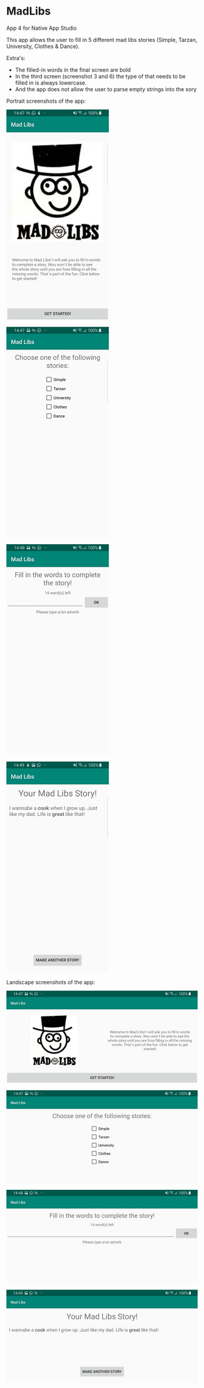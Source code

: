 # MadLibs
App 4 for Native App Studio

This app allows the user to fill in 5 different mad libs stories (Simple, Tarzan, University, Clothes & Dance).

Extra's: 
- The filled-in words in the final screen are bold
- In the third screen (screenshot 3 and 6) the type of that needs to be filled in is always lowercase.
- And the app does not allow the user to parse empty strings into the sory

Portrait screenshots of the app:

![alt text](https://github.com/meikesara/MadLibs/blob/master/doc/Mad1.jpg)

![alt text](https://github.com/meikesara/MadLibs/blob/master/doc/Mad2.jpg)

![alt text](https://github.com/meikesara/MadLibs/blob/master/doc/Mad3.jpg)

![alt text](https://github.com/meikesara/MadLibs/blob/master/doc/Mad4.jpg)

Landscape screenshots of the app:

![alt text](https://github.com/meikesara/MadLibs/blob/master/doc/Mad5.jpg)

![alt text](https://github.com/meikesara/MadLibs/blob/master/doc/Mad6.jpg)

![alt text](https://github.com/meikesara/MadLibs/blob/master/doc/Mad7.jpg)

![alt text](https://github.com/meikesara/MadLibs/blob/master/doc/Mad8.jpg)
